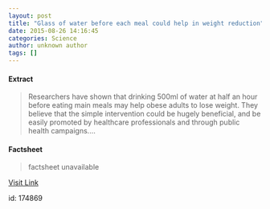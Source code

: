 ```yaml
---
layout: post
title: "Glass of water before each meal could help in weight reduction"
date: 2015-08-26 14:16:45
categories: Science
author: unknown author
tags: []
---
```



#### Extract
>Researchers have shown that drinking 500ml of water at half an hour before eating main meals may help obese adults to lose weight. They believe that the simple intervention could be hugely beneficial, and be easily promoted by healthcare professionals and through public health campaigns....

#### Factsheet
>factsheet unavailable

[Visit Link](http://www.sciencedaily.com/releases/2015/08/150826101645.htm)

id:  174869

